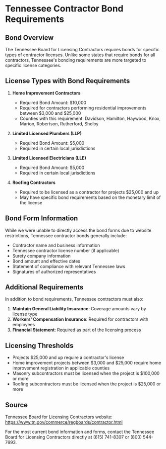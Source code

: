 # Tennessee Contractor Bond Requirements

## Bond Overview

The Tennessee Board for Licensing Contractors requires bonds for specific types of contractor licenses. Unlike some states that require bonds for all contractors, Tennessee's bonding requirements are more targeted to specific license categories.

## License Types with Bond Requirements

1. **Home Improvement Contractors**
   - Required Bond Amount: $10,000
   - Required for contractors performing residential improvements between $3,000 and $25,000
   - Counties with this requirement: Davidson, Hamilton, Haywood, Knox, Marion, Robertson, Rutherford, Shelby

2. **Limited Licensed Plumbers (LLP)**
   - Required Bond Amount: $5,000
   - Required in certain local jurisdictions

3. **Limited Licensed Electricians (LLE)**
   - Required Bond Amount: $5,000
   - Required in certain local jurisdictions

4. **Roofing Contractors**
   - Required to be licensed as a contractor for projects $25,000 and up
   - May have specific bond requirements based on the monetary limit of the license

## Bond Form Information

While we were unable to directly access the bond forms due to website restrictions, Tennessee contractor bonds generally include:

- Contractor name and business information
- Tennessee contractor license number (if applicable)
- Surety company information
- Bond amount and effective dates
- Statement of compliance with relevant Tennessee laws
- Signatures of authorized representatives

## Additional Requirements

In addition to bond requirements, Tennessee contractors must also:

1. **Maintain General Liability Insurance**: Coverage amounts vary by license type
2. **Workers' Compensation Insurance**: Required for contractors with employees
3. **Financial Statement**: Required as part of the licensing process

## Licensing Thresholds

- Projects $25,000 and up require a contractor's license
- Home improvement projects between $3,000 and $25,000 require home improvement registration in applicable counties
- Masonry subcontractors must be licensed when the project is $100,000 or more
- Roofing subcontractors must be licensed when the project is $25,000 or more

## Source

Tennessee Board for Licensing Contractors website: https://www.tn.gov/commerce/regboards/contractor.html

For the most current bond information and forms, contact the Tennessee Board for Licensing Contractors directly at (615) 741-8307 or (800) 544-7693.